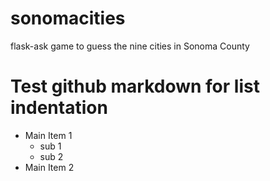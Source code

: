 # sonomacities
flask-ask game to guess the nine cities in Sonoma County

# Test github markdown for list indentation

* Main Item 1
  * sub 1
  * sub 2
* Main Item 2
